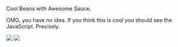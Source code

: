 Cool Beans with Awesome Sauce.

OMG, you have no idea. If you think this is cool you should see the JavaScript. Precisely.

![](https://neodigm.github.io/vivid_vector_alphabet/vva.svg)
![](https://neodigm.github.io/vivid_vector_alphabet/vvb.svg)
